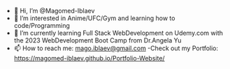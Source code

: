 - 👋 Hi, I’m @Magomed-Iblaev
- 👀 I’m interested in Anime/UFC/Gym and learning how to code/Programming
- 🌱 I’m currently learning Full Stack WebDevelopment on Udemy.com with the 2023 WebDevelopment Boot Camp from Dr.Angela Yu
- 📫 How to reach me: mago.iblaev@gmail.com
-Check out my Portfolio: https://magomed-iblaev.github.io/Portfolio-Website/

<!---
Magomed-Iblaev/Magomed-Iblaev is a ✨ special ✨ repository because its `README.md` (this file) appears on your GitHub profile.
You can click the Preview link to take a look at your changes.
--->
